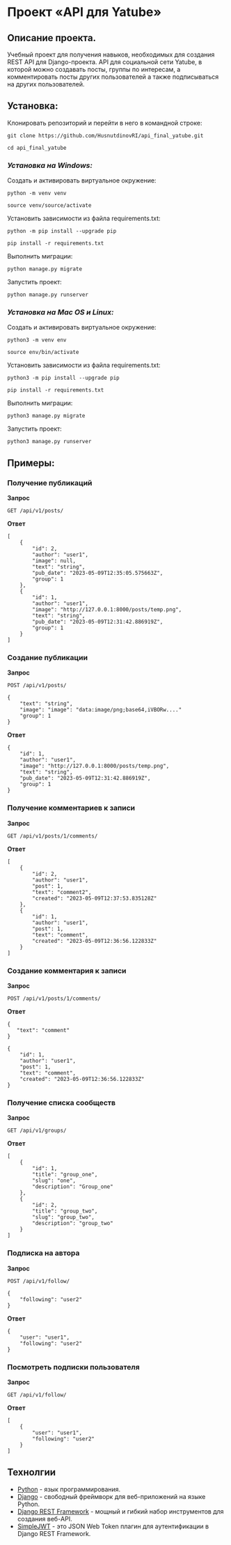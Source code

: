 # Проект «API для Yatube»

## Описание проекта.

Учебный проект для получения навыков, необходимых для создания REST API для Django-проекта.
API для социальной сети Yatube, в которой можно создавать посты, группы по интересам, а 
комментировать посты других пользователей а также подписываться на других пользователей.

## Установка:


Клонировать репозиторий и перейти в него в командной строке:

```
git clone https://github.com/HusnutdinovRI/api_final_yatube.git
```

```
cd api_final_yatube
```

### *Установка на Windows:*

Cоздать и активировать виртуальное окружение:

```
python -m venv venv
```

```
source venv/source/activate
```

Установить зависимости из файла requirements.txt:

```
python -m pip install --upgrade pip
```

```
pip install -r requirements.txt
```

Выполнить миграции:

```
python manage.py migrate
```

Запустить проект:

```
python manage.py runserver
```

### *Установка на Mac OS и Linux:*

Cоздать и активировать виртуальное окружение:

```
python3 -m venv env
```

```
source env/bin/activate
```

Установить зависимости из файла requirements.txt:

```
python3 -m pip install --upgrade pip
```

```
pip install -r requirements.txt
```

Выполнить миграции:

```
python3 manage.py migrate
```

Запустить проект:

```
python3 manage.py runserver
```



## Примеры:

### Получение публикаций

**Запрос**
```
GET /api/v1/posts/
```
**Ответ**
```
[
    {
        "id": 2,
        "author": "user1",
        "image": null,
        "text": "string",
        "pub_date": "2023-05-09T12:35:05.575663Z",
        "group": 1
    },
    {
        "id": 1,
        "author": "user1",
        "image": "http://127.0.0.1:8000/posts/temp.png",
        "text": "string",
        "pub_date": "2023-05-09T12:31:42.886919Z",
        "group": 1
    }
]
```
### Создание публикации

**Запрос**
```
POST /api/v1/posts/
```
```
{
    "text": "string",
    "image": "image": "data:image/png;base64,iVBORw...."
    "group": 1
}
```
**Ответ**
```
{
    "id": 1,
    "author": "user1",
    "image": "http://127.0.0.1:8000/posts/temp.png",
    "text": "string",
    "pub_date": "2023-05-09T12:31:42.886919Z",
    "group": 1
}
```
### Получение комментариев к записи

**Запрос**
```
GET /api/v1/posts/1/comments/
```
**Ответ**
```
[
    {
        "id": 2,
        "author": "user1",
        "post": 1,
        "text": "comment2",
        "created": "2023-05-09T12:37:53.835128Z"
    },
    {
        "id": 1,
        "author": "user1",
        "post": 1,
        "text": "comment",
        "created": "2023-05-09T12:36:56.122833Z"
    }
]
```
### Создание комментария к записи

**Запрос**
```
POST /api/v1/posts/1/comments/
```
**Ответ**
```
{
   "text": "comment"
}
```
```
{
    "id": 1,
    "author": "user1",
    "post": 1,
    "text": "comment",
    "created": "2023-05-09T12:36:56.122833Z"
}
```
### Получение списка сообществ

**Запрос**
```
GET /api/v1/groups/
```
**Ответ**
```
[
    {
        "id": 1,
        "title": "group_one",
        "slug": "one",
        "description": "Group_one"
    },
    {
        "id": 2,
        "title": "group_two",
        "slug": "group_two",
        "description": "group_two"
    }
]
```
### Подписка на автора

**Запрос**
```
POST /api/v1/follow/
```
```
{
    "following": "user2"
}
```
**Ответ**
```
{
    "user": "user1",
    "following": "user2"
}
```
### Посмотреть подписки пользователя

**Запрос**
```
GET /api/v1/follow/
```
**Ответ**
```
[
    {
        "user": "user1",
        "following": "user2"
    }
]
```

## Технолгии

-   [Python](https://www.python.org/)  - язык программирования.
-   [Django](https://www.djangoproject.com/)  - свободный фреймворк для веб-приложений на языке Python.
-   [Django REST Framework](https://www.django-rest-framework.org/)  - мощный и гибкий набор инструментов для создания веб-API.
-   [SimpleJWT](https://pypi.org/project/djangorestframework-simplejwt/) - это JSON Web Token плагин для аутентификации в Django REST Framework.


